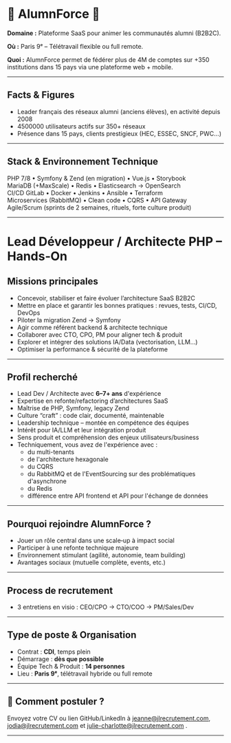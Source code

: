 # 📖 AlumnForce 📖

**Domaine :** Plateforme SaaS pour animer les communautés alumni (B2B2C).  

**Où :** Paris 9ᵉ – Télétravail flexible ou full remote.  

**Quoi :** AlumnForce permet de fédérer plus de 4M de comptes sur +350 institutions dans 15 pays via une plateforme web + mobile.

---

## Facts & Figures 

* Leader français des réseaux alumni (anciens élèves), en activité depuis 2008
* 4500000 utilisateurs actifs sur 350+ réseaux 
* Présence dans 15 pays, clients prestigieux (HEC, ESSEC, SNCF, PWC…) 

---

## Stack & Environnement Technique

PHP 7/8 • Symfony & Zend (en migration) • Vue.js • Storybook  
MariaDB (+MaxScale) • Redis • Elasticsearch → OpenSearch  
CI/CD GitLab • Docker • Jenkins • Ansible • Terraform  
Microservices (RabbitMQ) • Clean code • CQRS • API Gateway  
Agile/Scrum (sprints de 2 semaines, rituels, forte culture produit)

---

# Lead Développeur / Architecte PHP – Hands‑On

## Missions principales

* Concevoir, stabiliser et faire évoluer l’architecture SaaS B2B2C  
* Mettre en place et garantir les bonnes pratiques : revues, tests, CI/CD, DevOps  
* Piloter la migration Zend → Symfony  
* Agir comme référent backend & architecte technique  
* Collaborer avec CTO, CPO, PM pour aligner tech & produit  
* Explorer et intégrer des solutions IA/Data (vectorisation, LLM…)  
* Optimiser la performance & sécurité de la plateforme 

---

## Profil recherché

* Lead Dev / Architecte avec **6–7+ ans** d'expérience
* Expertise en refonte/refactoring d’architectures SaaS 
* Maîtrise de PHP, Symfony, legacy Zend
* Culture “craft” : code clair, documenté, maintenable  
* Leadership technique – montée en compétence des équipes  
* Intérêt pour IA/LLM et leur intégration produit
* Sens produit et compréhension des enjeux utilisateurs/business
* Techniquement, vous avez de l'expérience avec :
	- du multi-tenants
	- de l'architecture hexagonale
	- du CQRS
	- du RabbitMQ et de l'EventSourcing sur des problématiques d'asynchrone
	- du Redis 
	- différence entre API frontend et API pour l'échange de données

---

## Pourquoi rejoindre AlumnForce ?

* Jouer un rôle central dans une scale‑up à impact social  
* Participer à une refonte technique majeure  
* Environnement stimulant (agilité, autonomie, team building)  
* Avantages sociaux (mutuelle complète, events, etc.)

---

## Process de recrutement

* 3 entretiens en visio : CEO/CPO → CTO/COO → PM/Sales/Dev

---

## Type de poste & Organisation

* Contrat : **CDI**, temps plein  
* Démarrage : **dès que possible**  
* Équipe Tech & Produit : **14 personnes**  
* Lieu : **Paris 9ᵉ**, télétravail hybride ou full remote

---

## 📩 Comment postuler ?

Envoyez votre CV ou lien GitHub/LinkedIn à jeanne@jlrecrutement.com, jodia@jlrecrutement.com et julie-charlotte@jlrecrutement.com .

---

